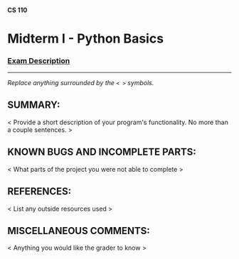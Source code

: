 #### CS 110
# Midterm I - Python Basics

### [Exam Description](https://docs.google.com/document/d/1VvfNkwwfqqYN8_vjtZ4DSp5Y-vmbuYTcvUUQM6DK2Mw/edit?usp=sharing)

***

_Replace anything surrounded by the `< >` symbols._

## SUMMARY:
 < Provide a short description of your program's functionality. No more than a couple sentences. >

## KNOWN BUGS AND INCOMPLETE PARTS:
 < What parts of the project you were not able to complete >

## REFERENCES:
 < List any outside resources used >

## MISCELLANEOUS COMMENTS:
 < Anything you would like the grader to know >
